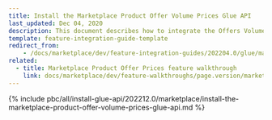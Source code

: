 ```yaml
---
title: Install the Marketplace Product Offer Volume Prices Glue API
last_updated: Dec 04, 2020
description: This document describes how to integrate the Offers Volume Prices Glue API feature into a Spryker project.
template: feature-integration-guide-template
redirect_from:
    - /docs/marketplace/dev/feature-integration-guides/202204.0/glue/marketplace-product-offer-volume-prices.html
related:
  - title: Marketplace Product Offer Prices feature walkthrough
    link: docs/marketplace/dev/feature-walkthroughs/page.version/marketplace-product-offer-prices-feature-walkthrough.html
---
```


{% include pbc/all/install-glue-api/202212.0/marketplace/install-the-marketplace-product-offer-volume-prices-glue-api.md %} <!-- To edit, see /_includes/pbc/all/install-glue-api/202212.0/marketplace/install-the-marketplace-product-offer-volume-prices-glue-api.md -->
